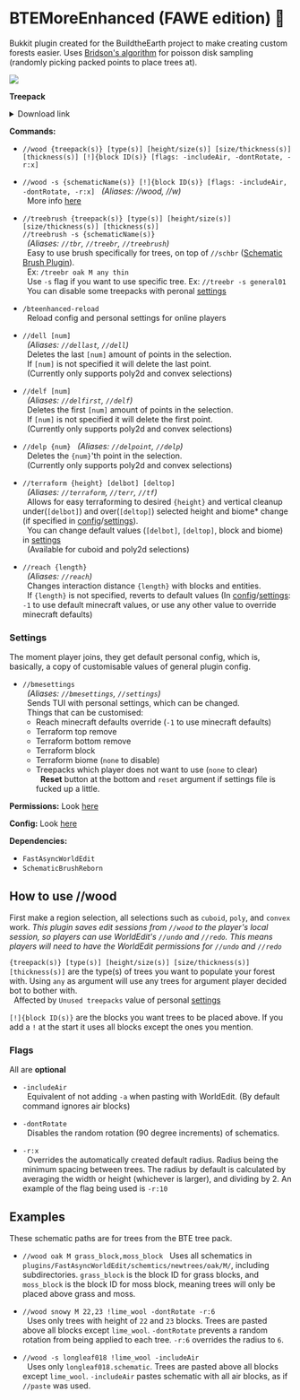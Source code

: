 # BTEMoreEnhanced (FAWE edition) 🍝

Bukkit plugin created for the BuildtheEarth project to make creating custom forests easier. Uses [Bridson's algorithm](https://sighack.com/post/poisson-disk-sampling-bridsons-algorithm) for poisson disk sampling (randomly picking packed points to place trees at).


[![](https://bstats.org/signatures/bukkit/BTEMoreEnhanced.svg)](https://bstats.org/plugin/bukkit/BTEMoreEnhanced "BTEMoreEnhanced on bStats")

**Treepack**
<details>
    <summary>Download link</summary>
    https://www.dropbox.com/s/glw3837szae16rc/newtrees.zip
</details>

**Commands:**
- `//wood {treepack(s)} [type(s)] [height/size(s)] [size/thickness(s)] [thickness(s)] [!]{block ID(s)} [flags: -includeAir, -dontRotate, -r:x]`
- `//wood -s {schematicName(s)} [!]{block ID(s)} [flags: -includeAir, -dontRotate, -r:x]`
&nbsp;&nbsp;*(Aliases: //wood, //w)*  
&nbsp;&nbsp;More info [here](how-to-use-//wood)

- `//treebrush {treepack(s)} [type(s)] [height/size(s)] [size/thickness(s)] [thickness(s)]`  
  `//treebrush -s {schematicName(s)}`  
&nbsp;&nbsp;*(Aliases: `//tbr`, `//treebr`, `//treebrush`)*  
&nbsp;&nbsp;Easy to use brush specifically for trees, on top of `//schbr` ([Schematic Brush Plugin](https://github.com/mikeprimm/SchematicBrush)).  
&nbsp;&nbsp;Ex: `/treebr oak M any thin`  
&nbsp;&nbsp;Use `-s` flag if you want to use specific tree. Ex: `//treebr -s general01`  
&nbsp;&nbsp;You can disable some treepacks with peronal [settings](#settings)

- `/bteenhanced-reload`  
&nbsp;&nbsp;Reload config and personal settings for online players

- `//dell [num]`  
&nbsp;&nbsp;*(Aliases: `//dellast`, `//dell`)*  
&nbsp;&nbsp;Deletes the last `[num]` amount of points in the selection.  
&nbsp;&nbsp;If `[num]` is not specified it will delete the last point.  
&nbsp;&nbsp;(Currently only supports poly2d and convex selections)

- `//delf [num]`  
&nbsp;&nbsp;*(Aliases: `//delfirst`, `//delf`)*  
&nbsp;&nbsp;Deletes the first `[num]` amount of points in the selection.  
&nbsp;&nbsp;If `[num]` is not specified it will delete the first point.  
&nbsp;&nbsp;(Currently only supports poly2d and convex selections)  

- `//delp {num}`
&nbsp;&nbsp;*(Aliases: `//delpoint`, `//delp`)*  
&nbsp;&nbsp;Deletes the `{num}`'th point in the selection.  
&nbsp;&nbsp;(Currently only supports poly2d and convex selections)  

- `//terraform {height} [delbot] [deltop]`  
&nbsp;&nbsp;*(Aliases: `//terraform`, `//terr`, `//tf`)*  
&nbsp;&nbsp;Allows for easy terraforming to desired `{height}` and vertical cleanup under(`[delbot]`) and over(`[deltop]`) selected height and biome* change (if specified in [config](src/main/resources/config.yml)/[settings](#settings)).  
&nbsp;&nbsp;You can change default values (`[delbot]`, `[deltop]`, block and biome) in [settings](#settings)  
&nbsp;&nbsp;(Available for cuboid and poly2d selections)  

- `//reach {length}`  
&nbsp;&nbsp;*(Aliases: `//reach`)*  
&nbsp;&nbsp;Changes interaction distance `{length}` with blocks and entities.  
&nbsp;&nbsp;If `{length}` is not specified, reverts to default values (In [config](src/main/resources/config.yml)/[settings](#settings): `-1` to use default minecraft values, or use any other value to override minecraft defaults)  

### Settings
The moment player joins, they get default personal config, which is, basically, a copy of customisable values of general plugin config.

- `//bmesettings`  
&nbsp;&nbsp;*(Aliases: `//bmesettings`, `//settings`)*  
&nbsp;&nbsp;Sends TUI with personal settings, which can be changed.  
&nbsp;&nbsp;Things that can be customised:
    - Reach minecraft defaults override (`-1` to use minecraft defaults)
    - Terraform top remove  
    - Terraform bottom remove  
    - Terraform block  
    - Terraform biome (`none` to disable)
    - Treepacks which player does not want to use (`none` to clear)  
&nbsp;&nbsp;**Reset** button at the bottom and `reset` argument if settings file is fucked up a little.

**Permissions:** Look [here](src/main/resources/plugin.yml)

**Config:** Look [here](src/main/resources/config.yml)

**Dependencies:**
- `FastAsyncWorldEdit`
- `SchematicBrushReborn`

## How to use //wood
First make a region selection, all selections such as `cuboid`, `poly`, and `convex` work.
*This plugin saves edit sessions from `//wood` to the player's local session, so players can use WorldEdit's `//undo` and `//redo`. This means players will need to have the WorldEdit permissions for `//undo` and `//redo`*

`{treepack(s)} [type(s)] [height/size(s)] [size/thickness(s)] [thickness(s)]` are the type(s) of trees you want to populate your forest with. Using `any` as argument will use any trees for argument player decided bot to bother with.  
&nbsp;&nbsp;Affected by `Unused treepacks` value of personal [settings](#settings)

`[!]{block ID(s)}` are the blocks you want trees to be placed above. If you add a `!` at the start it uses all blocks except the ones you mention.

### Flags
All are **optional**

- `-includeAir`  
&nbsp;&nbsp;Equivalent of not adding `-a` when pasting with WorldEdit. (By default command ignores air blocks)

- `-dontRotate`  
&nbsp;&nbsp;Disables the random rotation (90 degree increments) of schematics.

- `-r:x`  
&nbsp;&nbsp;Overrides the automatically created default radius. Radius being the minimum spacing between trees. The radius by default is calculated by averaging the width or height (whichever is larger), and dividing by 2. An example of the flag being used is `-r:10`

## Examples
These schematic paths are for trees from the BTE tree pack.  

- `//wood oak M grass_block,moss_block`
&nbsp;&nbsp;Uses all schematics in `plugins/FastAsyncWorldEdit/schemtics/newtrees/oak/M/`, including subdirectories. `grass_block` is the block ID for grass blocks, and `moss_block` is the block ID for moss block, meaning trees will only be placed above grass and moss.  

- `//wood snowy M 22,23 !lime_wool -dontRotate -r:6`  
&nbsp;&nbsp;Uses only trees with height of `22` and `23` blocks. Trees are pasted above all blocks except `lime_wool`. `-dontRotate` prevents a random rotation from being applied to each tree. `-r:6` overrides the radius to `6`.

- `//wood -s longleaf018 !lime_wool -includeAir`  
&nbsp;&nbsp;Uses only `longleaf018.schematic`. Trees are pasted above all blocks except `lime_wool`. `-includeAir` pastes schematic with all air blocks, as if `//paste` was used.
